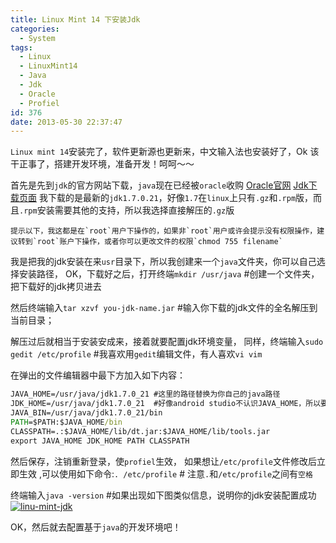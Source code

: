 ```yaml
---
title: Linux Mint 14 下安装Jdk
categories:
  - System
tags:
  - Linux
  - LinuxMint14
  - Java
  - Jdk
  - Oracle
  - Profiel
id: 376
date: 2013-05-30 22:37:47
---
```


`Linux mint 14`安装完了，软件更新源也更新来，中文输入法也安装好了，Ok 该干正事了，搭建开发环境，准备开发！呵呵～～

首先是先到`jdk`的官方网站下载，`java`现在已经被`oracle`收购
[Oracle官网](http://www.oracle.com) 
[Jdk下载页面](http://www.oracle.com/technetwork/java/javase/downloads/index.html)
我下载的是最新的`jdk1.7.0.21`，好像`1.7`在`linux`上只有`.gz`和`.rpm`版，而且`.rpm`安装需要其他的支持，所以我选择直接解压的`.gz`版

    提示以下，我这都是在`root`用户下操作的，如果非`root`用户或许会提示没有权限操作，建议转到`root`账户下操作，或者你可以更改文件的权限`chmod 755 filename`

我是把我的jdk安装在来`usr`目录下，所以我创建来一个`java`文件夹，你可以自己选择安装路径，
OK，下载好之后，打开终端`mkdir /usr/java` #创建一个文件夹，把下载好的jdk拷贝进去

然后终端输入`tar xzvf you-jdk-name.jar` #输入你下载的jdk文件的全名解压到当前目录；

解压过后就相当于安装安成来，接着就要配置jdk环境变量，
同样，终端输入`sudo gedit /etc/profile` #我喜欢用`gedit`编辑文件，有人喜欢`vi vim`

在弹出的文件编辑器中最下方加入如下内容：
```bat
JAVA_HOME=/usr/java/jdk1.7.0_21 #这里的路径替换为你自己的java路径
JDK_HOME=/usr/java/jdk1.7.0_21  #好像android studio不认识JAVA_HOME，所以要添加一个JDK_HOME环境变量
JAVA_BIN=/usr/java/jdk1.7.0_21/bin
PATH=$PATH:$JAVA_HOME/bin
CLASSPATH=.:$JAVA_HOME/lib/dt.jar:$JAVA_HOME/lib/tools.jar
export JAVA_HOME JDK_HOME PATH CLASSPATH
```
然后保存，注销重新登录，使`profiel`生效，
如果想让`/etc/profile`文件修改后立即生效 ,可以使用如下命令:`. /etc/profile` # 注意`.`和`/etc/profile`之间有`空格`

终端输入`java -version` #如果出现如下图类似信息，说明你的jdk安装配置成功
[![linu-mint-jdk](http://wp-melove.qiniudn.com/blogimg/2013/05/linu-mint-14.png)](http://wp-melove.qiniudn.com/blogimg/2013/05/linu-mint-14.png)

OK，然后就去配置基于`java`的开发环境吧！